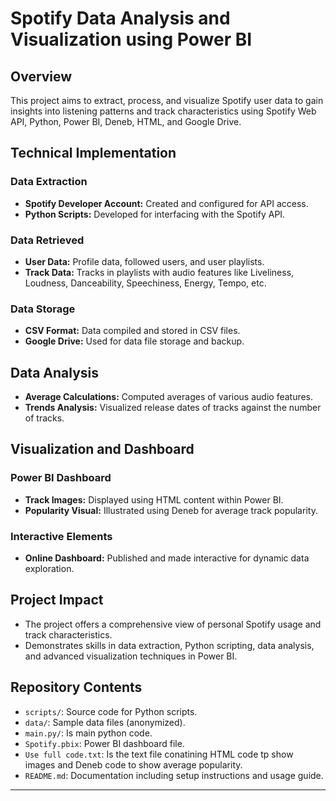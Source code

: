 # Spotify Data Analysis and Visualization using Power BI

## Overview
This project aims to extract, process, and visualize Spotify user data to gain insights into listening patterns and track characteristics using Spotify Web API, Python, Power BI, Deneb, HTML, and Google Drive.

## Technical Implementation

### Data Extraction
- **Spotify Developer Account:** Created and configured for API access.
- **Python Scripts:** Developed for interfacing with the Spotify API.

### Data Retrieved
- **User Data:** Profile data, followed users, and user playlists.
- **Track Data:** Tracks in playlists with audio features like Liveliness, Loudness, Danceability, Speechiness, Energy, Tempo, etc.

### Data Storage
- **CSV Format:** Data compiled and stored in CSV files.
- **Google Drive:** Used for data file storage and backup.

## Data Analysis
- **Average Calculations:** Computed averages of various audio features.
- **Trends Analysis:** Visualized release dates of tracks against the number of tracks.

## Visualization and Dashboard

### Power BI Dashboard
- **Track Images:** Displayed using HTML content within Power BI.
- **Popularity Visual:** Illustrated using Deneb for average track popularity.

### Interactive Elements
- **Online Dashboard:** Published and made interactive for dynamic data exploration.

## Project Impact
- The project offers a comprehensive view of personal Spotify usage and track characteristics.
- Demonstrates skills in data extraction, Python scripting, data analysis, and advanced visualization techniques in Power BI.

## Repository Contents
- `scripts/`: Source code for Python scripts.
- `data/`: Sample data files (anonymized).
- `main.py/`: Is main python code.
- `Spotify.pbix`: Power BI dashboard file.
- `Use full code.txt`: Is the text file conatining HTML code tp show images and Deneb code to show average popularity.
- `README.md`: Documentation including setup instructions and usage guide.

---
